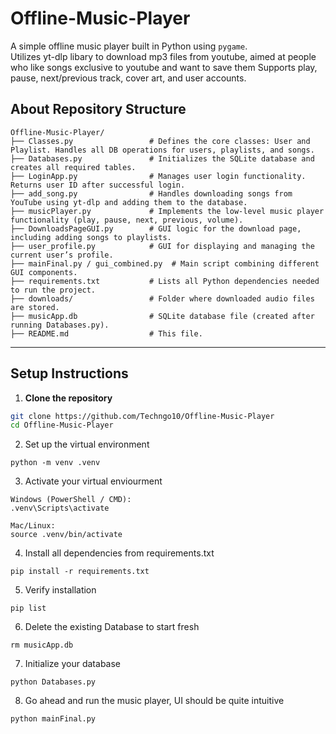 # Offline-Music-Player

A simple offline music player built in Python using `pygame`.  
Utilizes yt-dlp libary to download mp3 files from youtube, aimed at people who like songs exclusive to youtube and want to save them
Supports play, pause, next/previous track, cover art, and user accounts.

## About Repository Structure

```text
Offline-Music-Player/
├── Classes.py                 # Defines the core classes: User and Playlist. Handles all DB operations for users, playlists, and songs.
├── Databases.py               # Initializes the SQLite database and creates all required tables.
├── LoginApp.py                # Manages user login functionality. Returns user ID after successful login.
├── add_song.py                # Handles downloading songs from YouTube using yt-dlp and adding them to the database.
├── musicPlayer.py             # Implements the low-level music player functionality (play, pause, next, previous, volume).
├── DownloadsPageGUI.py        # GUI logic for the download page, including adding songs to playlists.
├── user_profile.py            # GUI for displaying and managing the current user’s profile.
├── mainFinal.py / gui_combined.py  # Main script combining different GUI components.
├── requirements.txt           # Lists all Python dependencies needed to run the project.
├── downloads/                 # Folder where downloaded audio files are stored.
├── musicApp.db                # SQLite database file (created after running Databases.py).
├── README.md                  # This file.

```

------------------------------------------------------------------------------------------------------------------------------------------------------------------

## Setup Instructions

1. **Clone the repository**
```bash
git clone https://github.com/Techngo10/Offline-Music-Player
cd Offline-Music-Player
```

2. Set up the virtual environment
```
python -m venv .venv
```

3. Activate your virtual enviourment
```
Windows (PowerShell / CMD):
.venv\Scripts\activate

Mac/Linux:
source .venv/bin/activate
```

4. Install all dependencies from requirements.txt
```
pip install -r requirements.txt
```

5. Verify installation
```
pip list
```

6. Delete the existing Database to start fresh
```
rm musicApp.db
```

7. Initialize your database
```
python Databases.py 
```

8. Go ahead and run the music player, UI should be quite intuitive
```
python mainFinal.py
```



